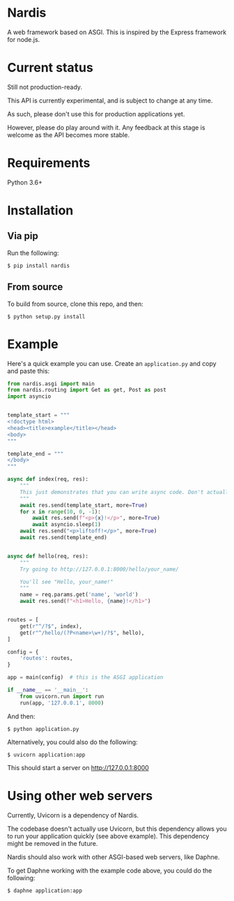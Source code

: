 # Nardis

A web framework based on ASGI. This is inspired by the Express framework for node.js.

# Current status

Still not production-ready.

This API is currently experimental, and is subject to change at any time.

As such, please don't use this for production applications yet.

However, please do play around with it. Any feedback at this stage is welcome as the API becomes more stable.


# Requirements

Python 3.6+

# Installation

## Via pip

Run the following:

```
$ pip install nardis
```

## From source

To build from source, clone this repo, and then:

```
$ python setup.py install
```

# Example

Here's a quick example you can use. Create an `application.py` and copy and paste this:

```python
from nardis.asgi import main
from nardis.routing import Get as get, Post as post
import asyncio


template_start = """
<!doctype html>
<head><title>example</title></head>
<body>
"""

template_end = """
</body>
"""

async def index(req, res):
    """
    This just demonstrates that you can write async code. Don't actually write this in production.
    """
    await res.send(template_start, more=True)
    for x in range(10, 0, -1):
        await res.send(f"<p>{x}!</p>", more=True)
        await asyncio.sleep(1)
    await res.send("<p>liftoff!</p>", more=True)
    await res.send(template_end)


async def hello(req, res):
    """
    Try going to http://127.0.0.1:8000/hello/your_name/

    You'll see "Hello, your_name!"
    """
    name = req.params.get('name', 'world')
    await res.send(f"<h1>Hello, {name}!</h1>")


routes = [
    get(r"^/?$", index),
    get(r"^/hello/(?P<name>\w+)/?$", hello),
]

config = {
    'routes': routes,
}

app = main(config)  # this is the ASGI application

if __name__ == '__main__':
    from uvicorn.run import run
    run(app, '127.0.0.1', 8000)
```

And then:

```
$ python application.py
```

Alternatively, you could also do the following:

```
$ uvicorn application:app
```

This should start a server on http://127.0.0.1:8000


# Using other web servers

Currently, Uvicorn is a dependency of Nardis.

The codebase doesn't actually use Uvicorn, but this dependency allows you to run your application quickly (see above example). This dependency might be removed in the future.

Nardis should also work with other ASGI-based web servers, like Daphne.

To get Daphne working with the example code above, you could do the following:

```
$ daphne application:app
```

